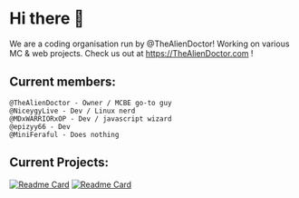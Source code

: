 # Hi there 👋

We are a coding organisation run by @TheAlienDoctor! Working on various MC & web projects. Check us out at https://TheAlienDoctor.com !


## Current members:

    @TheAlienDoctor - Owner / MCBE go-to guy
    @NiceygyLive - Dev / Linux nerd
    @MDxWARRIORxOP - Dev / javascript wizard
    @epizyy66 - Dev
    @MiniFeraful - Does nothing
    
    
## Current Projects:
  [![Readme Card](https://github-readme-stats.vercel.app/api/pin/?username=ufo-studios&repo=thealiendoctor.com)](https://github.com/anuraghazra/github-readme-stats) [![Readme Card](https://github-readme-stats.vercel.app/api/pin/?username=ufo-studios&repo=alienbot-2.0)](https://github.com/anuraghazra/github-readme-stats)
    
    
    
